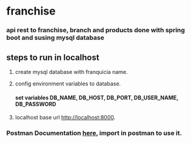 # franchise

### api rest to franchise, branch and products done with spring boot and susing mysql database

## steps to run in localhost
1. create mysql database with franquicia name.
2. config environment variables to database.  
   #### set variables DB_NAME, DB_HOST, DB_PORT, DB_USER_NAME, DB_PASSWORD  

3. localhost base url <ins>http://localhost:8000</ins>.

### **Postman Documentation** [here](Franquicia.postman_collection.json), import in postman to use it.
